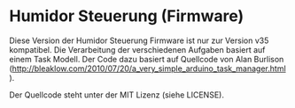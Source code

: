 # Humidor Steuerung (Firmware)

Diese Version der Humidor Steuerung Firmware ist nur zur Version v35 kompatibel.
Die Verarbeitung der verschiedenen Aufgaben basiert auf einem Task Modell. Der Code dazu basiert auf Quellcode von Alan Burlison (http://bleaklow.com/2010/07/20/a_very_simple_arduino_task_manager.html).

Der Quellcode steht unter der MIT Lizenz (siehe LICENSE).
